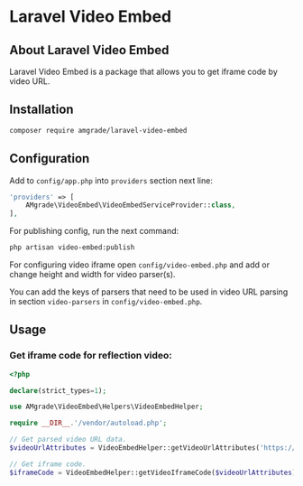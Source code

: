# Laravel Video Embed

## About Laravel Video Embed

Laravel Video Embed is a package that allows you to get iframe code by video URL.

## Installation

```bash
composer require amgrade/laravel-video-embed
```

## Configuration
Add to `config/app.php` into `providers` section next line:

```php
'providers' => [
    AMgrade\VideoEmbed\VideoEmbedServiceProvider::class,
],
```

For publishing config, run the next command:

```bash
php artisan video-embed:publish
```

For configuring video iframe open `config/video-embed.php` and add or change height and width for video parser(s).

You can add the keys of parsers that need to be used in video URL parsing in section `video-parsers` in `config/video-embed.php`.

## Usage
### Get iframe code for reflection video:

```php
<?php

declare(strict_types=1);

use AMgrade\VideoEmbed\Helpers\VideoEmbedHelper;

require __DIR__.'/vendor/autoload.php';

// Get parsed video URL data.
$videoUrlAttributes = VideoEmbedHelper::getVideoUrlAttributes('https://www.youtube.com/shorts/gDEPG9ZIYRY');

// Get iframe code.
$iframeCode = VideoEmbedHelper::getVideoIframeCode($videoUrlAttributes);
```
